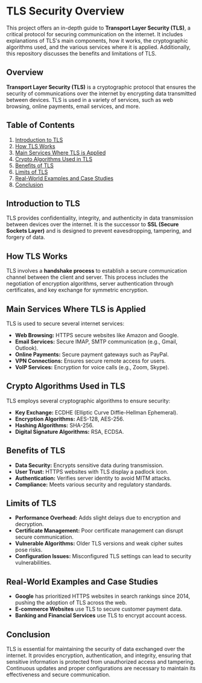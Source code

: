 # TLS Security Overview

This project offers an in-depth guide to **Transport Layer Security (TLS)**, a critical protocol for securing communication on the internet. It includes explanations of TLS's main components, how it works, the cryptographic algorithms used, and the various services where it is applied. Additionally, this repository discusses the benefits and limitations of TLS.

## Overview

**Transport Layer Security (TLS)** is a cryptographic protocol that ensures the security of communications over the internet by encrypting data transmitted between devices. TLS is used in a variety of services, such as web browsing, online payments, email services, and more.

## Table of Contents

1. [Introduction to TLS](#introduction-to-tls)
2. [How TLS Works](#how-tls-works)
3. [Main Services Where TLS is Applied](#main-services-where-tls-is-applied)
4. [Crypto Algorithms Used in TLS](#crypto-algorithms-used-in-tls)
5. [Benefits of TLS](#benefits-of-tls)
6. [Limits of TLS](#limits-of-tls)
7. [Real-World Examples and Case Studies](#real-world-examples-and-case-studies)
8. [Conclusion](#conclusion)

## Introduction to TLS

TLS provides confidentiality, integrity, and authenticity in data transmission between devices over the internet. It is the successor to **SSL (Secure Sockets Layer)** and is designed to prevent eavesdropping, tampering, and forgery of data.

## How TLS Works

TLS involves a **handshake process** to establish a secure communication channel between the client and server. This process includes the negotiation of encryption algorithms, server authentication through certificates, and key exchange for symmetric encryption.

## Main Services Where TLS is Applied

TLS is used to secure several internet services:
- **Web Browsing:** HTTPS secure websites like Amazon and Google.
- **Email Services:** Secure IMAP, SMTP communication (e.g., Gmail, Outlook).
- **Online Payments:** Secure payment gateways such as PayPal.
- **VPN Connections:** Ensures secure remote access for users.
- **VoIP Services:** Encryption for voice calls (e.g., Zoom, Skype).

## Crypto Algorithms Used in TLS

TLS employs several cryptographic algorithms to ensure security:
- **Key Exchange:** ECDHE (Elliptic Curve Diffie-Hellman Ephemeral).
- **Encryption Algorithms:** AES-128, AES-256.
- **Hashing Algorithms:** SHA-256.
- **Digital Signature Algorithms:** RSA, ECDSA.

## Benefits of TLS

- **Data Security:** Encrypts sensitive data during transmission.
- **User Trust:** HTTPS websites with TLS display a padlock icon.
- **Authentication:** Verifies server identity to avoid MITM attacks.
- **Compliance:** Meets various security and regulatory standards.

## Limits of TLS

- **Performance Overhead:** Adds slight delays due to encryption and decryption.
- **Certificate Management:** Poor certificate management can disrupt secure communication.
- **Vulnerable Algorithms:** Older TLS versions and weak cipher suites pose risks.
- **Configuration Issues:** Misconfigured TLS settings can lead to security vulnerabilities.

## Real-World Examples and Case Studies

- **Google** has prioritized HTTPS websites in search rankings since 2014, pushing the adoption of TLS across the web.
- **E-commerce Websites** use TLS to secure customer payment data.
- **Banking and Financial Services** use TLS to encrypt account access.

## Conclusion

TLS is essential for maintaining the security of data exchanged over the internet. It provides encryption, authentication, and integrity, ensuring that sensitive information is protected from unauthorized access and tampering. Continuous updates and proper configurations are necessary to maintain its effectiveness and secure communication.


